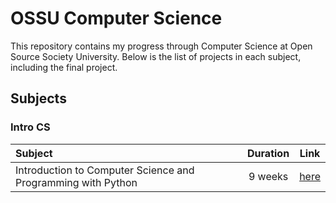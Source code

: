 # OSSU Computer Science
This repository contains my progress through Computer Science at Open Source Society University. Below is the list of projects in each subject, including the final project.

## Subjects
### Intro CS

Subject | Duration | Link
:-- | :--: | :--:
Introduction to Computer Science and Programming with Python | 9 weeks | [here](./cs50p/cs50p.md)